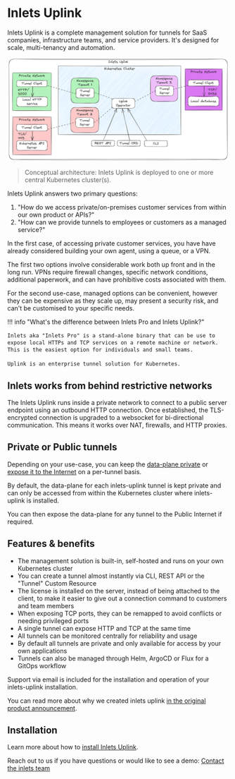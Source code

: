 # Inlets Uplink

Inlets Uplink is a complete management solution for tunnels for SaaS companies, infrastructure teams, and service providers. It's designed for scale, multi-tenancy and automation.

[![Conceptual overview](/images/uplink/conceptual.png)](/images/uplink/conceptual.png)
> Conceptual architecture: Inlets Uplink is deployed to one or more central Kubernetes cluster(s).

Inlets Uplink answers two primary questions:

1. "How do we access private/on-premises customer services from within our own product or APIs?"
2. "How can we provide tunnels to employees or customers as a managed service?"

In the first case, of accessing private customer services, you have have already considered building your own agent, using a queue, or a VPN.

The first two options involve considerable work both up front and in the long run. VPNs require firewall changes, specific network conditions, additional paperwork, and can have prohibitive costs associated with them.

For the second use-case, managed options can be convenient, however they can be expensive as they scale up, may present a security risk, and can't be customised to your specific needs.

!!! info "What's the difference between Inlets Pro and Inlets Uplink?"
    
    Inlets aka "Inlets Pro" is a stand-alone binary that can be use to expose local HTTPs and TCP services on a remote machine or network. This is the easiest option for individuals and small teams.
    
    Uplink is an enterprise tunnel solution for Kubernetes.

## Inlets works from behind restrictive networks

The Inlets Uplink runs inside a private network to connect to a public server endpoint using an outbound HTTP connection. Once established, the TLS-encrypted connection is upgraded to a websocket for bi-directional communication. This means it works over NAT, firewalls, and HTTP proxies.

## Private or Public tunnels

Depending on your use-case, you can keep the [data-plane private](/uplink/private-tunnels/) or [expose it to the Internet](/uplink/expose-tunnels/) on a per-tunnel basis.

By default, the data-plane for each inlets-uplink tunnel is kept private and can only be accessed from within the Kubernetes cluster where inlets-uplink is installed.

You can then expose the data-plane for any tunnel to the Public Internet if required.

## Features & benefits

* The management solution is built-in, self-hosted and runs on your own Kubernetes cluster
* You can create a tunnel almost instantly via CLI, REST API or the "Tunnel" Custom Resource
* The license is installed on the server, instead of being attached to the client, to make it easier to give out a connection command to customers and team members
* When exposing TCP ports, they can be remapped to avoid conflicts or needing privileged ports
* A single tunnel can expose HTTP and TCP at the same time
* All tunnels can be monitored centrally for reliability and usage
* By default all tunnels are private and only available for access by your own applications
* Tunnels can also be managed through Helm, ArgoCD or Flux for a GitOps workflow

Support via email is included for the installation and operation of your inlets-uplink installation.

You can read more about why we created inlets uplink [in the original product announcement](https://inlets.dev/blog/2022/11/16/service-provider-uplinks.html).

## Installation

Learn more about how to [install Inlets Uplink](/uplink/installation/).

Reach out to us if you have questions or would like to see a demo: [Contact the inlets team](https://inlets.dev/contact)
